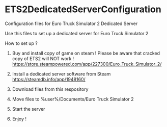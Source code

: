 # ETS2DedicatedServerConfiguration
Configuration files for Euro Truck Simulator 2 Dedicated Server

Use this files to set up a dedicated server for Euro Truck Simulator 2

How to set up ?

1. Buy and install copy of game on steam ! Please be aware that cracked copy of ETS2 will NOT work ! https://store.steampowered.com/app/227300/Euro_Truck_Simulator_2/


2. Install a dedicated server software from Steam https://steamdb.info/app/1948160/


3. Download files from this respository
4. Move files to %user%/Documents/Euro Truck Simulator 2
5. Start the server
6. Enjoy !
